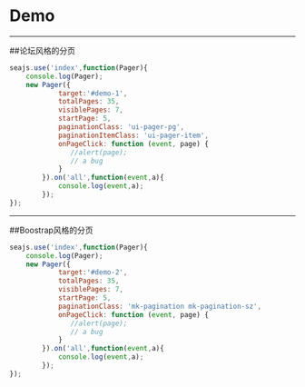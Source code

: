 # Demo

---

##论坛风格的分页

<link href="../pager.css" rel="stylesheet">
<div id="demo-1" class="ui-pager clearfix"></div>

````javascript
seajs.use('index',function(Pager){
    console.log(Pager);
    new Pager({
            target:'#demo-1',
            totalPages: 35,
            visiblePages: 7,
            startPage: 5,
            paginationClass: 'ui-pager-pg',
            paginationItemClass: 'ui-pager-item',
            onPageClick: function (event, page) {
               //alert(page);
               // a bug
            }
        }).on('all',function(event,a){
            console.log(event,a);
        });
});
````

---

##Boostrap风格的分页

<link href="../twbspager.css" rel="stylesheet">

<div id="demo-2" class="ui-pager clearfix"></div>

````javascript
seajs.use('index',function(Pager){
    console.log(Pager);
    new Pager({
            target:'#demo-2',
            totalPages: 35,
            visiblePages: 7,
            startPage: 5,
            paginationClass: 'mk-pagination mk-pagination-sz',
            onPageClick: function (event, page) {
               //alert(page);
               // a bug
            }
        }).on('all',function(event,a){
            console.log(event,a);
        });
});
````